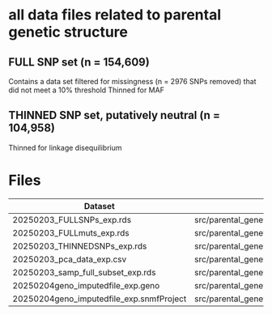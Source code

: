 # all data files related to parental genetic structure 

## FULL SNP set (n = 154,609)
Contains a data set filtered for missingness (n = 2976 SNPs removed) that did not meet a 10% threshold
Thinned for MAF

## THINNED SNP set, putatively neutral (n = 104,958)
Thinned for linkage disequilibrium 

# Files

| Dataset    | Created in |
| -------- | ------- |
| 20250203_FULLSNPs_exp.rds  |  src/parental_genetics/genotypes_experimental.R  |
| 20250203_FULLmuts_exp.rds  |  src/parental_genetics/genotypes_experimental.R  |
| 20250203_THINNEDSNPs_exp.rds  |  src/parental_genetics/genotypes_experimental.R  |
| 20250203_pca_data_exp.csv  |  src/parental_genetics/genotypes_experimental.R  |
| 20250203_samp_full_subset_exp.rds  |  src/parental_genetics/genotypes_experimental.R |
| 20250204geno_imputedfile_exp.geno  |  src/parental_genetics/exp_structure_analysis.R  |
| 20250204geno_imputedfile_exp.snmfProject  |  src/parental_genetics/exp_structure_analysis.R  |

